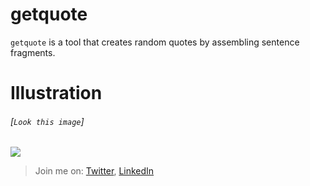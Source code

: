 
# **getquote** 

`getquote`  is a tool that creates random quotes by assembling sentence fragments.

# Illustration

###### [`Look this image`]

![](/assets/imgs/prototype.png)

> Join me on: [Twitter](https://www.twitter.com/JuniorOreol/),
> [LinkedIn](https://www.linkedin.com/in/oreolnoumodong/)
